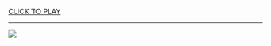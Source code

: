 
<a href="https://premium76.site?title=unblocked_games_cool_math_run_3&ref=13M">CLICK TO PLAY</a></h3>
<hr>

<a href="https://premium76.site?title=unblocked_games_cool_math_run_3&ref=13M"><img src="https://clearcache.store/games.png"></a>


